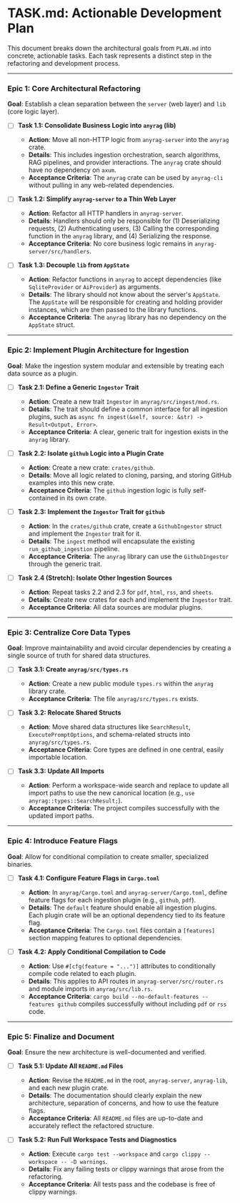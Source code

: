 # TASK.md: Actionable Development Plan

This document breaks down the architectural goals from `PLAN.md` into concrete, actionable tasks. Each task represents a distinct step in the refactoring and development process.

---

### Epic 1: Core Architectural Refactoring

**Goal**: Establish a clean separation between the `server` (web layer) and `lib` (core logic layer).

-   [ ] **Task 1.1: Consolidate Business Logic into `anyrag` (lib)**
    -   **Action**: Move all non-HTTP logic from `anyrag-server` into the `anyrag` crate.
    -   **Details**: This includes ingestion orchestration, search algorithms, RAG pipelines, and provider interactions. The `anyrag` crate should have no dependency on `axum`.
    -   **Acceptance Criteria**: The `anyrag` crate can be used by `anyrag-cli` without pulling in any web-related dependencies.

-   [ ] **Task 1.2: Simplify `anyrag-server` to a Thin Web Layer**
    -   **Action**: Refactor all HTTP handlers in `anyrag-server`.
    -   **Details**: Handlers should only be responsible for (1) Deserializing requests, (2) Authenticating users, (3) Calling the corresponding function in the `anyrag` library, and (4) Serializing the response.
    -   **Acceptance Criteria**: No core business logic remains in `anyrag-server/src/handlers`.

-   [ ] **Task 1.3: Decouple `lib` from `AppState`**
    -   **Action**: Refactor functions in `anyrag` to accept dependencies (like `SqliteProvider` or `AiProvider`) as arguments.
    -   **Details**: The library should not know about the server's `AppState`. The `AppState` will be responsible for creating and holding provider instances, which are then passed to the library functions.
    -   **Acceptance Criteria**: The `anyrag` library has no dependency on the `AppState` struct.

---

### Epic 2: Implement Plugin Architecture for Ingestion

**Goal**: Make the ingestion system modular and extensible by treating each data source as a plugin.

-   [ ] **Task 2.1: Define a Generic `Ingestor` Trait**
    -   **Action**: Create a new trait `Ingestor` in `anyrag/src/ingest/mod.rs`.
    -   **Details**: The trait should define a common interface for all ingestion plugins, such as `async fn ingest(&self, source: &str) -> Result<Output, Error>`.
    -   **Acceptance Criteria**: A clear, generic trait for ingestion exists in the `anyrag` library.

-   [ ] **Task 2.2: Isolate `github` Logic into a Plugin Crate**
    -   **Action**: Create a new crate: `crates/github`.
    -   **Details**: Move all logic related to cloning, parsing, and storing GitHub examples into this new crate.
    -   **Acceptance Criteria**: The `github` ingestion logic is fully self-contained in its own crate.

-   [ ] **Task 2.3: Implement the `Ingestor` Trait for `github`**
    -   **Action**: In the `crates/github` crate, create a `GithubIngestor` struct and implement the `Ingestor` trait for it.
    -   **Details**: The `ingest` method will encapsulate the existing `run_github_ingestion` pipeline.
    -   **Acceptance Criteria**: The `anyrag` library can use the `GithubIngestor` through the generic trait.

-   [ ] **Task 2.4 (Stretch): Isolate Other Ingestion Sources**
    -   **Action**: Repeat tasks 2.2 and 2.3 for `pdf`, `html`, `rss`, and `sheets`.
    -   **Details**: Create new crates for each and implement the `Ingestor` trait.
    -   **Acceptance Criteria**: All data sources are modular plugins.

---

### Epic 3: Centralize Core Data Types

**Goal**: Improve maintainability and avoid circular dependencies by creating a single source of truth for shared data structures.

-   [ ] **Task 3.1: Create `anyrag/src/types.rs`**
    -   **Action**: Create a new public module `types.rs` within the `anyrag` library crate.
    -   **Acceptance Criteria**: The file `anyrag/src/types.rs` exists.

-   [ ] **Task 3.2: Relocate Shared Structs**
    -   **Action**: Move shared data structures like `SearchResult`, `ExecutePromptOptions`, and schema-related structs into `anyrag/src/types.rs`.
    -   **Acceptance Criteria**: Core types are defined in one central, easily importable location.

-   [ ] **Task 3.3: Update All Imports**
    -   **Action**: Perform a workspace-wide search and replace to update all import paths to use the new canonical location (e.g., `use anyrag::types::SearchResult;`).
    -   **Acceptance Criteria**: The project compiles successfully with the updated import paths.

---

### Epic 4: Introduce Feature Flags

**Goal**: Allow for conditional compilation to create smaller, specialized binaries.

-   [ ] **Task 4.1: Configure Feature Flags in `Cargo.toml`**
    -   **Action**: In `anyrag/Cargo.toml` and `anyrag-server/Cargo.toml`, define feature flags for each ingestion plugin (e.g., `github`, `pdf`).
    -   **Details**: The `default` feature should enable all ingestion plugins. Each plugin crate will be an optional dependency tied to its feature flag.
    -   **Acceptance Criteria**: The `Cargo.toml` files contain a `[features]` section mapping features to optional dependencies.

-   [ ] **Task 4.2: Apply Conditional Compilation to Code**
    -   **Action**: Use `#[cfg(feature = "...")]` attributes to conditionally compile code related to each plugin.
    -   **Details**: This applies to API routes in `anyrag-server/src/router.rs` and module imports in `anyrag/src/lib.rs`.
    -   **Acceptance Criteria**: `cargo build --no-default-features --features github` compiles successfully without including `pdf` or `rss` code.

---

### Epic 5: Finalize and Document

**Goal**: Ensure the new architecture is well-documented and verified.

-   [ ] **Task 5.1: Update All `README.md` Files**
    -   **Action**: Revise the `README.md` in the root, `anyrag-server`, `anyrag-lib`, and each new plugin crate.
    -   **Details**: The documentation should clearly explain the new architecture, separation of concerns, and how to use the feature flags.
    -   **Acceptance Criteria**: All `README.md` files are up-to-date and accurately reflect the refactored structure.

-   [ ] **Task 5.2: Run Full Workspace Tests and Diagnostics**
    -   **Action**: Execute `cargo test --workspace` and `cargo clippy --workspace -- -D warnings`.
    -   **Details**: Fix any failing tests or clippy warnings that arose from the refactoring.
    -   **Acceptance Criteria**: All tests pass and the codebase is free of clippy warnings.